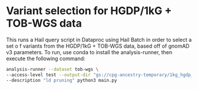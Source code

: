 # Variant selection for HGDP/1kG + TOB-WGS data

This runs a Hail query script in Dataproc using Hail Batch in order to select a set o f variants from the HGDP/1kG + TOB-WGS data, based off of gnomAD v3 parameters. To run, use conda to install the analysis-runner, then execute the following command:

```sh
analysis-runner --dataset tob-wgs \
--access-level test --output-dir "gs://cpg-ancestry-temporary/1kg_hgdp_ld_pruning/v0" \
--description "ld pruning" python3 main.py
```
